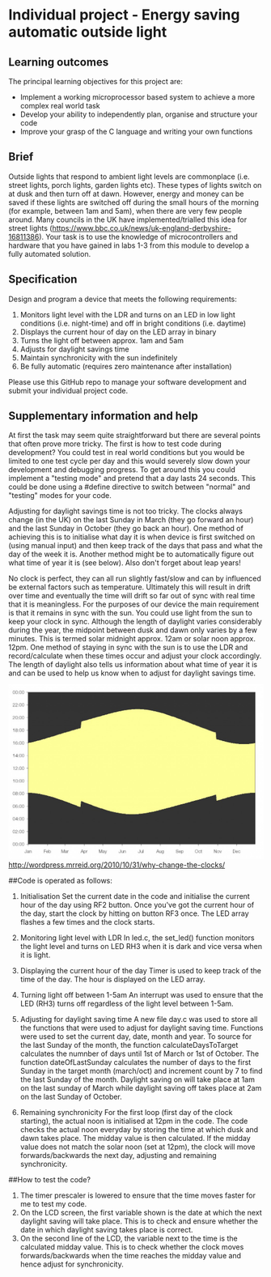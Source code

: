 # Individual project - Energy saving automatic outside light

## Learning outcomes

The principal learning objectives for this project are:

- Implement a working microprocessor based system to achieve a more complex real world task
- Develop your ability to independently plan, organise and structure your code 
- Improve your grasp of the C language and writing your own functions

## Brief

Outside lights that respond to ambient light levels are commonplace (i.e. street lights, porch lights, garden lights etc). These types of lights switch on at dusk and then turn off at dawn. However, energy and money can be saved if these lights are switched off during the small hours of the morning (for example, between 1am and 5am), when there are very few people around. Many councils in the UK have implemented/trialled this idea for street lights (https://www.bbc.co.uk/news/uk-england-derbyshire-16811386). Your task is to use the knowledge of microcontrollers and hardware that you have gained in labs 1-3 from this module to develop a fully automated solution.

## Specification
Design and program a device that meets the following requirements:

1. Monitors light level with the LDR and turns on an LED in low light conditions (i.e. night-time) and off in bright conditions (i.e. daytime)
1. Displays the current hour of day on the LED array in binary
1. Turns the light off between approx. 1am and 5am
1. Adjusts for daylight savings time
1. Maintain synchronicity with the sun indefinitely
1. Be fully automatic (requires zero maintenance after installation)

Please use this GitHub repo to manage your software development and submit your individual project code.

## Supplementary information and help
At first the task may seem quite straightforward but there are several points that often prove more tricky. The first is how to test code during development? You could test in real world conditions but you would be limited to one test cycle per day and this would severely slow down your development and debugging progress. To get around this you could implement a "testing mode" and pretend that a day lasts 24 seconds. This could be done using a #define directive to switch between "normal" and "testing" modes for your code.

Adjusting for daylight savings time is not too tricky. The clocks always change (in the UK) on the last Sunday in March (they go forward an hour) and the last Sunday in October (they go back an hour). One method of achieving this is to initialise what day it is when device is first switched on (using manual input) and then keep track of the days that pass and what the day of the week it is. Another method might be to automatically figure out what time of year it is (see below). Also don't forget about leap years! 

No clock is perfect, they can all run slightly fast/slow and can by influenced be external factors such as temperature. Ultimately this will result in drift over time and eventually the time will drift so far out of sync with real time that it is meaningless. For the purposes of our device the main requirement is that it remains in sync with the sun. You could use light from the sun to keep your clock in sync. Although the length of daylight varies considerably during the year, the midpoint between dusk and dawn only varies by a few minutes. This is termed solar midnight approx. 12am or solar noon approx. 12pm. One method of staying in sync with the sun is to use the LDR and record/calculate when these times occur and adjust your clock accordingly. The length of daylight also tells us information about what time of year it is and can be used to help us know when to adjust for daylight savings time.

![Day length](gifs/day-length-london.jpg)
http://wordpress.mrreid.org/2010/10/31/why-change-the-clocks/

##Code is operated as follows:
1. Initialisation
Set the current date in the code and initialise the current hour of the day using RF2 button. Once you've got the current hour of the day, start the clock by hitting on button RF3 once. The LED array flashes a few times and the clock starts. 

2. Monitoring light level with LDR
In led.c, the set_led() function monitors the light level and turns on LED RH3 when it is dark and vice versa when it is light.

3. Displaying the current hour of the day
Timer is used to keep track of the time of the day. The hour is displayed on the LED array.

4. Turning light off between 1-5am
An interrupt was used to ensure that the LED (RH3) turns off regardless of the light level between 1-5am.

5. Adjusting for daylight saving time
A new file day.c was used to store all the functions that were used to adjust for daylight saving time. Functions were used to set the current day, date, month and year. To source for the last Sunday of the month, the function calculateDaysToTarget calculates the numnber of days until 1st of March or 1st of October. The function dateOfLastSunday calculates the number of days to the first Sunday in the target month (march/oct) and increment count by 7 to find the last Sunday of the month. Daylight saving on will take place at 1am on the last sunday of March while daylight saving off takes place at 2am on the last Sunday of October. 

6. Remaining synchronicity
For the first loop (first day of the clock starting), the actual noon is initialised at 12pm in the code. The code checks the actual noon everyday by storing the time at which dusk and dawn takes place. The midday value is then calculated. If the midday value does not match the solar noon (set at 12pm), the clock will move forwards/backwards the next day, adjusting and remaining synchronicity. 

##How to test the code?
1. The timer prescaler is lowered to ensure that the time moves faster for me to test my code.
2. On the LCD screen, the first variable shown is the date at which the next daylight saving will take place. This is to check and ensure whether the date in which daylight saving takes place is correct. 
3. On the second line of the LCD, the variable next to the time is the calculated midday value. This is to check whether the clock moves forwards/backwards when the time reaches the midday value and hence adjust for synchronicity. 








